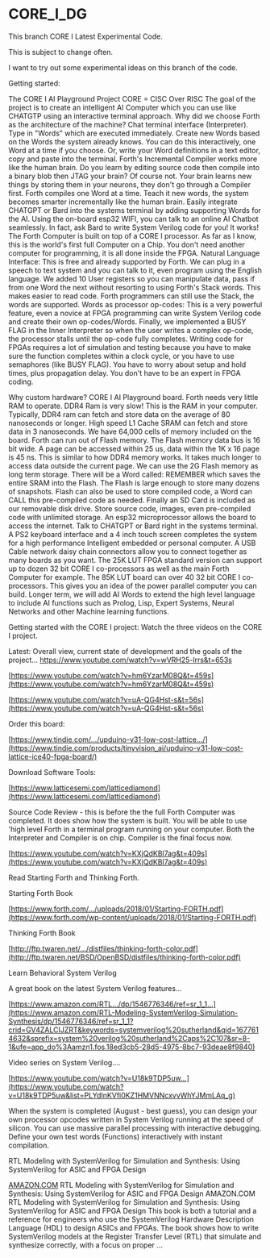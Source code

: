 # CORE_I_DG
This branch CORE I Latest Experimental Code.

This is subject to change often.

I want to try out some experimental ideas on this branch of the code.

Getting started:


The CORE I AI Playground Project
CORE = CISC Over RISC 
The goal of the project is to create an intelligent AI Computer which you can use like CHATGTP using an interactive terminal approach.
Why did we choose Forth as the architecture of the machine?
Chat terminal interface (Interpreter).  Type in "Words" which are executed immediately.  Create new Words based on the Words the system already knows.  You can do this interactively, one Word at a time if you choose.  Or, write your Word definitions in a text editor, copy and paste into the terminal.
Forth's Incremental Compiler works more like the human brain.  Do you learn by editing source code then compile into a binary blob then JTAG your brain?  Of course not.  Your brain learns new things by storing them in your neurons, they don't go through a Compiler first.  Forth compiles one Word at a time.  Teach it new words, the system becomes smarter incrementally like the human brain.
Easily integrate CHATGPT or Bard into the systems terminal by adding supporting Words for the AI.  Using the on-board esp32 WIFI, you can talk to an online AI Chatbot seamlessly.  In fact, ask Bard to write System Verilog code for you!  It works!
The Forth Computer is built on top of a CORE I processor.  As far as I know, this is the world's first full Computer on a Chip.  You don't need another computer for programming, it is all done inside the FPGA.
Natural Language Interface: This is free and already supported by Forth.  We can plug in a speech to text system and you can talk to it, even program using the English language.
We added 10 User registers so you can manipulate data, pass if from one Word the next without resorting to using Forth's Stack words.  This makes easier to read code.  Forth programmers can still use the Stack, the words are supported.
Words as processor op-codes: This is a very powerful feature, even a novice at FPGA programming can write System Verilog code and create their own op-codes/Words.
Finally, we implemented a BUSY FLAG in the Inner Interpreter so when the user writes a complex op-code, the processor stalls until the op-code fully completes.  Writing code for FPGAs requires a lot of simulation and testing because you have to make sure the function completes within a clock cycle, or you have to use semaphores (like BUSY FLAG).  You have to worry about setup and hold times, plus propagation delay.  You don't have to be an expert in FPGA coding.

Why custom hardware? CORE I AI Playground board.
Forth needs very little RAM to operate.  DDR4 Ram is very slow!  This is the RAM in your computer.  Typically, DDR4 ram can fetch and store data on the average of 80 nanoseconds or longer.  High speed L1 Cache SRAM can fetch and store data in 3 nanoseconds.  We have 64,000 cells of memory included on the board.
Forth can run out of Flash memory.  The Flash memory data bus is 16 bit wide.  A page can be accessed within 25 us, data within the 1K x 16 page is 45 ns.  This is similar to how DDR4 memory works.  It takes much longer to access data outside the current page.
We can use the 2G Flash memory as long term storage.  There will be a Word called: REMEMBER which saves the entire SRAM into the Flash.  The Flash is large enough to store many dozens of snapshots.  Flash can also be used to store compiled code, a Word can CALL this pre-compiled code as needed. 
Finally an SD Card is included as our removable disk drive.  Store source code, images, even pre-compiled code with unlimited storage.
An esp32 microprocessor allows the board to access the internet.  Talk to CHATGPT or Bard right in the systems terminal.
A PS2 keyboard interface and a 4 inch touch screen completes the system for a high performance Intelligent embedded or personal computer.
A USB Cable network daisy chain connectors allow you to connect together as many boards as you want.
The 25K LUT FPGA standard version can support up to dozen 32 bit CORE I co-processors as well as the main Forth Computer for example.  The 85K LUT board can over 40 32 bit CORE I co-processors.  This gives you an idea of the power parallel computer you can build.
Longer term, we will add AI Words to extend the high level language to include AI functions such as Prolog, Lisp, Expert Systems, Neural Networks and other Machine learning functions.

Getting started with the CORE  I project:  Watch the three videos on the CORE I project.

Latest: Overall view, current state of development and the goals of the project...
https://www.youtube.com/watch?v=wVRH25-lrrs&t=653s

[https://www.youtube.com/watch?v=hm6YzarM08Q&t=459s](https://www.youtube.com/watch?v=hm6YzarM08Q&t=459s)

[https://www.youtube.com/watch?v=uA-QG4Hst-s&t=56s](https://www.youtube.com/watch?v=uA-QG4Hst-s&t=56s)

Order this board:

[https://www.tindie.com/.../upduino-v31-low-cost-lattice.../](https://www.tindie.com/products/tinyvision_ai/upduino-v31-low-cost-lattice-ice40-fpga-board/)

Download Software Tools:

[https://www.latticesemi.com/latticediamond](https://www.latticesemi.com/latticediamond)

Source Code Review - this is before the the full Forth Computer was completed.  It does show how the system is built.  You will be able to use 'high level Forth in a terminal program running on your computer.  Both the Interpreter and Compiler is on chip.  Compiler is the final focus now.

[https://www.youtube.com/watch?v=KXjQdKBl7ag&t=409s](https://www.youtube.com/watch?v=KXjQdKBl7ag&t=409s)

Read Starting Forth and Thinking Forth.

Starting Forth Book

[https://www.forth.com/.../uploads/2018/01/Starting-FORTH.pdf](https://www.forth.com/wp-content/uploads/2018/01/Starting-FORTH.pdf)

Thinking Forth Book

[http://ftp.twaren.net/.../distfiles/thinking-forth-color.pdf](http://ftp.twaren.net/BSD/OpenBSD/distfiles/thinking-forth-color.pdf)

Learn Behavioral System Verilog

A great book on the latest System Verilog features...

[https://www.amazon.com/RTL.../dp/1546776346/ref=sr_1_1...](https://www.amazon.com/RTL-Modeling-SystemVerilog-Simulation-Synthesis/dp/1546776346/ref=sr_1_1?crid=GV4ZALCIJZRT&keywords=systemverilog%20sutherland&qid=1677614632&sprefix=system%20verilog%20sutherland%2Caps%2C107&sr=8-1&ufe=app_do%3Aamzn1.fos.18ed3cb5-28d5-4975-8bc7-93deae8f9840)

Video series on System Verilog....

[https://www.youtube.com/watch?v=U18k9TDP5uw...](https://www.youtube.com/watch?v=U18k9TDP5uw&list=PLYdInKVfi0KZ1HMVNNcxvvWhYJMmLAq_g)

When the system is completed (August - best guess), you can design your own processor opcodes written in System Verilog running at the speed of silicon.  You can use massive parallel processing with interactive debugging.  Define your own test words (Functions) interactively with instant compilation.

RTL Modeling with SystemVerilog for Simulation and Synthesis: Using SystemVerilog for ASIC and FPGA Design

[AMAZON.COM](https://www.amazon.com/RTL-Modeling-SystemVerilog-Simulation-Synthesis/dp/1546776346/ref=sr_1_1?crid=GV4ZALCIJZRT&keywords=systemverilog%20sutherland&qid=1677614632&sprefix=system%20verilog%20sutherland%2Caps%2C107&sr=8-1&ufe=app_do%3Aamzn1.fos.18ed3cb5-28d5-4975-8bc7-93deae8f9840)
RTL Modeling with SystemVerilog for Simulation and Synthesis: Using SystemVerilog for ASIC and FPGA Design
AMAZON.COM
RTL Modeling with SystemVerilog for Simulation and Synthesis: Using SystemVerilog for ASIC and FPGA Design
This book is both a tutorial and a reference for engineers who use the SystemVerilog Hardware Description Language (HDL) to design ASICs and FPGAs. The book shows how to write SystemVerilog models at the Register Transfer Level (RTL) that simulate and synthesize correctly, with a focus on proper ...

